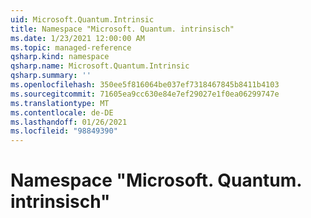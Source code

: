 ```yaml
---
uid: Microsoft.Quantum.Intrinsic
title: Namespace "Microsoft. Quantum. intrinsisch"
ms.date: 1/23/2021 12:00:00 AM
ms.topic: managed-reference
qsharp.kind: namespace
qsharp.name: Microsoft.Quantum.Intrinsic
qsharp.summary: ''
ms.openlocfilehash: 350ee5f816064be037ef7318467845b8411b4103
ms.sourcegitcommit: 71605ea9cc630e84e7ef29027e1f0ea06299747e
ms.translationtype: MT
ms.contentlocale: de-DE
ms.lasthandoff: 01/26/2021
ms.locfileid: "98849390"
---
```

# <a name="microsoftquantumintrinsic-namespace"></a>Namespace "Microsoft. Quantum. intrinsisch"



